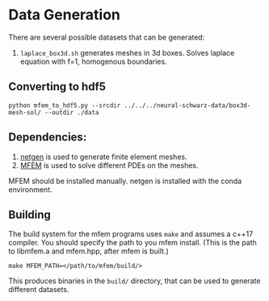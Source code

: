 # Data Generation

There are several possible datasets that can be generated:
1. `laplace_box3d.sh` generates meshes in 3d boxes. Solves laplace equation with f=1, homogenous boundaries.

## Converting to hdf5

```console
python mfem_to_hdf5.py --srcdir ../../../neural-schwarz-data/box3d-mesh-sol/ --outdir ./data
```

## Dependencies:

1. [netgen](https://docu.ngsolve.org/latest/index.html) is used to generate finite element meshes.
2. [MFEM](https://mfem.org/) is used to solve different PDEs on the meshes.

MFEM should be installed manually. netgen is installed with the conda environment.

## Building

The build system for the mfem programs uses `make` and assumes a c++17 compiler.
You should specify the path to you mfem install. (This is the path to libmfem.a and mfem.hpp, after mfem is built.)

```console
make MFEM_PATH=</path/to/mfem/build/>
```

This produces binaries in the `build/` directory, that can be used
to generate different datasets.
